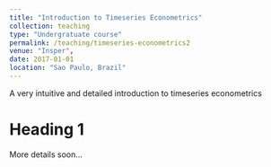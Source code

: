 ```yaml
---
title: "Introduction to Timeseries Econometrics"
collection: teaching
type: "Undergratuate course"
permalink: /teaching/timeseries-econometrics2
venue: "Insper",
date: 2017-01-01
location: "Sao Paulo, Brazil"
---
```


A very intuitive and detailed introduction to timeseries econometrics

# Heading 1
More details soon...

